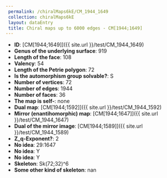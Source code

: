 ```yaml
--- 
 permalink: /chiralMaps6kE/CM_1944_1649 
 collection: chiralMaps6kE
 layout: dataEntry
 title: Chiral maps up to 6000 edges - CM[1944;1649]
---
```


- **ID**: [CM[1944;1649]]({{ site.url }}/test/CM_1944_1649)
- **Genus of the underlying surface**: 919
- **Length of the face**: 108
- **Valency**: 54
- **Length of the Petrie polygon**: 72
- **Is the automorphism group solvable?**: S
- **Number of vertices**: 72
- **Number of edges**: 1944
- **Number of faces**: 36
- **The map is self-**: none
- **Dual map**: [CM[1944;1592]]({{ site.url }}/test/CM_1944_1592)
- **Mirror (enantihomorphic) map**: [CM[1944;1647]]({{ site.url }}/test/CM_1944_1647)
- **Dual of the mirror image**: [CM[1944;1589]]({{ site.url }}/test/CM_1944_1589)
- **Z_q-Exponent?**: 2
- **No idea**:  29:1647
- **No idea**: Y
- **No idea**: Y
- **Skeleton**: Sk(72;32)^6
- **Some other kind of skeleton**: nan
